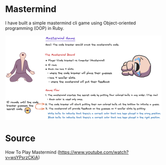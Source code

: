 # Mastermind

I have built a simple mastermind cli game using Object-oriented programming (OOP) in Ruby.

![mastermind-game](./images/mastermind-game.png)

# Source

How To Play Mastermind (https://www.youtube.com/watch?v=wsYPsrzCKiA)
